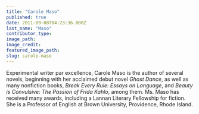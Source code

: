 ```yaml
---
title: "Carole Maso"
published: true
date: 2011-09-08T04:23:36.000Z
last_name: "Maso"
contributor_type:
image_path:
image_credit:
featured_image_path:
slug: carole-maso
---
```


Experimental writer par excellence, Carole Maso is the author of several novels, beginning with her acclaimed debut novel _Ghost Dance_, as well as many nonfiction books, _Break Every Rule: Essays on Language_, and _Beauty is Convulsive: The Passion of Frida Kahlo_, among them. Ms. Maso has received many awards, including a Lannan Literary Fellowship for fiction. She is a Professor of English at Brown University, Providence, Rhode Island.

